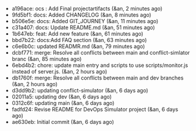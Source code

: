 - a196ace: ocs : Add Final projectartifacts (&an, 2 minutes ago)
- 9fd5bf1: docs: Added CHANGELOG (&an, 8 minutes ago)
- b506e5e: docs: Added GIT_JOURNEY (&an, 11 minutes ago)
- c31a407: docs: Update README.md (&an, 51 minutes ago)
- 1b647eb: feat: Add new feature (&an, 61 minutes ago)
- bbd7b22: docs:Add FAQ section (&an, 63 minutes ago)
- c6e6b0c: updated READMR.md (&an, 79 minutes ago)
- dcbf771: merge: Resolve all conflicts between main and conflict-simlator  branc (&an, 85 minutes ago)
- 6ebd4b2: chore: update main entry and scripts to use scripts/monitor.js instead of server.js. (&an, 2 hours ago)
- db1760f: merge: Resolve all conflicts between main and dev branches (&an, 2 hours ago)
- d3dd9b2: updating conflict-simulator (&an, 6 days ago)
- 02011a5: updating dev (&an, 6 days ago)
- 0312c6f: updating main (&an, 6 days ago)
- fadfd24: Revise README for DevOps Simulator project (&an, 6 days ago)
- ae630eb: Initial commit (&an, 6 days ago)